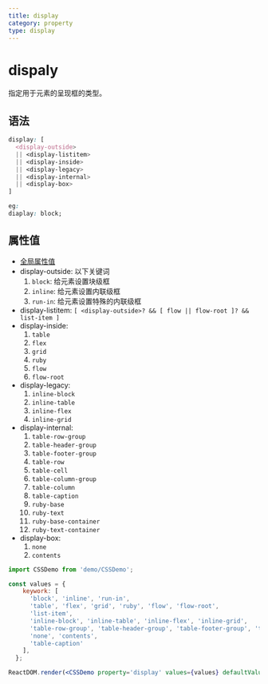 ```yaml
---
title: display
category: property
type: display
---
```


# dispaly

指定用于元素的呈现框的类型。

## 语法

```css
display: [
  <display-outside>
  || <display-listitem>
  || <display-inside>
  || <display-legacy>
  || <display-internal>
  || <display-box>
]

eg:
diaplay: block;
```

## 属性值

* [全局属性值](/front-end/CSS/values#anchor-值类型)
* display-outside: 以下关键词
  1. `block`: 给元素设置块级框
  1. `inline`: 给元素设置内联级框
  1. `run-in`: 给元素设置特殊的内联级框
* display-listitem: `[ <display-outside>? && [ flow || flow-root ]? &&  list-item ]`
* display-inside:
  1. `table`
  1. `flex`
  1. `grid`
  1. `ruby`
  1. `flow`
  1. `flow-root`
* display-legacy:
  1. `inline-block`
  1. `inline-table`
  1. `inline-flex`
  1. `inline-grid`
* display-internal:
  1. `table-row-group`
  1. `table-header-group`
  1. `table-footer-group`
  1. `table-row`
  1. `table-cell`
  1. `table-column-group`
  1. `table-column`
  1. `table-caption`
  1. `ruby-base`
  1. `ruby-text`
  1. `ruby-base-container`
  1. `ruby-text-container`
* display-box:
  1. `none`
  1. `contents`

```jsx
import CSSDemo from 'demo/CSSDemo';

const values = {
    keywork: [
      'block', 'inline', 'run-in',
      'table', 'flex', 'grid', 'ruby', 'flow', 'flow-root',
      'list-item',
      'inline-block', 'inline-table', 'inline-flex', 'inline-grid',
      'table-row-group', 'table-header-group', 'table-footer-group', 'table-row table-cell', 'table-column-group', 'table-column','ruby-base', 'ruby-text', 'ruby-base-container', 'ruby-text-container',
      'none', 'contents',
      'table-caption'
    ],
  };

ReactDOM.render(<CSSDemo property='display' values={values} defaultValue="block" />, mountNode);
```
